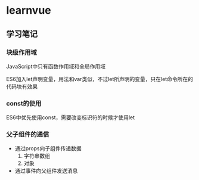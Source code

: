 # learnvue
## 学习笔记


### 块级作用域
JavaScript中只有函数作用域和全局作用域

ES6加入let声明变量，用法和var类似，不过let所声明的变量，只在let命令所在的代码块有效果

### const的使用

ES6中优先使用const，需要改变标识符的时候才使用let

### 父子组件的通信

* 通过props向子组件传递数据
    1. 字符串数组
    2. 对象
* 通过事件向父组件发送消息
